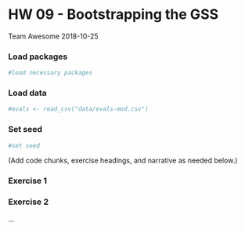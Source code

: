 HW 09 - Bootstrapping the GSS
================
Team Awesome
2018-10-25

### Load packages

``` r
#load necessary packages
```

### Load data

``` r
#evals <- read_csv("data/evals-mod.csv")
```

### Set seed

``` r
#set seed
```

(Add code chunks, exercise headings, and narrative as needed below.)

### Exercise 1

### Exercise 2

…
